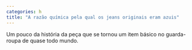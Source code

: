 ```yaml
---
categories: h
title: "A razão química pela qual os jeans originais eram azuis"
---
```

Um pouco da história da peça que se tornou um item básico no guarda-roupa de quase todo mundo.